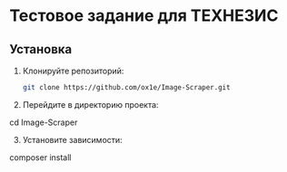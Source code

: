 # Тестовое задание для ТЕХНЕЗИС

## Установка

1. Клонируйте репозиторий:

   ```bash
   git clone https://github.com/ox1e/Image-Scraper.git
2. Перейдите в директорию проекта:

cd Image-Scraper

3. Установите зависимости:

composer install

